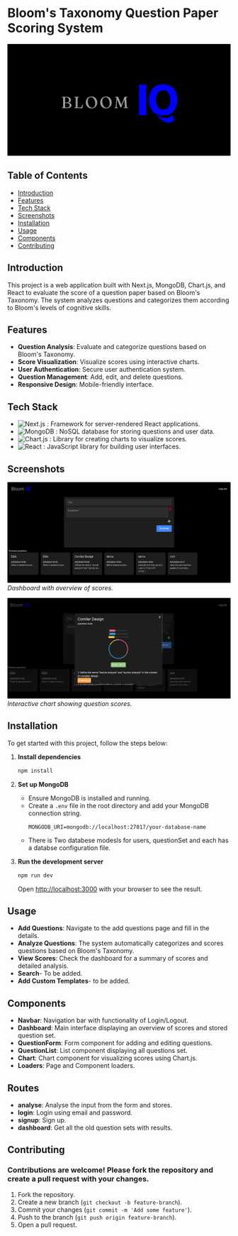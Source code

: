 # Bloom's Taxonomy Question Paper Scoring System

![Bloom's Taxonomy Question Paper Scoring](./BloomIQ.png)

## Table of Contents
- [Introduction](#introduction)
- [Features](#features)
- [Tech Stack](#tech-stack)
- [Screenshots](#screenshots)
- [Installation](#installation)
- [Usage](#usage)
- [Components](#components)
- [Contributing](#contributing)

## Introduction
This project is a web application built with Next.js, MongoDB, Chart.js, and React to evaluate the score of a question paper based on Bloom's Taxonomy. The system analyzes questions and categorizes them according to Bloom's levels of cognitive skills.

## Features
- **Question Analysis**: Evaluate and categorize questions based on Bloom's Taxonomy.
- **Score Visualization**: Visualize scores using interactive charts.
- **User Authentication**: Secure user authentication system.
- **Question Management**: Add, edit, and delete questions.
- **Responsive Design**: Mobile-friendly interface.

## Tech Stack
- ![Next.js](https://img.shields.io/badge/Next.js-000000?style=for-the-badge&logo=nextdotjs&logoColor=white) : Framework for server-rendered React applications.
- ![MongoDB](https://img.shields.io/badge/MongoDB-47A248?style=for-the-badge&logo=mongodb&logoColor=white) : NoSQL database for storing questions and user data.
- ![Chart.js](https://img.shields.io/badge/Chart.js-FF6384?style=for-the-badge&logo=chartdotjs&logoColor=white) : Library for creating charts to visualize scores.
- ![React](https://img.shields.io/badge/React-61DAFB?style=for-the-badge&logo=react&logoColor=white) : JavaScript library for building user interfaces.

## Screenshots
![Dashboard](./dashboard.png)
*Dashboard with overview of scores.*

![Chart Visualization](./chart.png)
*Interactive chart showing question scores.*

## Installation
To get started with this project, follow the steps below:


1. **Install dependencies**
    ```bash
    npm install
    ```

2. **Set up MongoDB**
    - Ensure MongoDB is installed and running.
    - Create a `.env` file in the root directory and add your MongoDB connection string.
      ```env
      MONGODB_URI=mongodb://localhost:27017/your-database-name
      ```
    - There is Two databese modesls for users, questionSet and each has a databse configuration file.

3. **Run the development server**
    ```bash
    npm run dev
    ```

    Open [http://localhost:3000](http://localhost:3000) with your browser to see the result.

## Usage
- **Add Questions**: Navigate to the add questions page and fill in the details.
- **Analyze Questions**: The system automatically categorizes and scores questions based on Bloom's Taxonomy.
- **View Scores**: Check the dashboard for a summary of scores and detailed analysis.
- **Search**- To be added.
- **Add Custom Templates**- to be added.

## Components
- **Navbar**: Navigation bar with functionality of Login/Logout.
- **Dashboard**: Main interface displaying an overview of scores and stored question set.
- **QuestionForm**: Form component for adding and editing questions.
- **QuestionList**: List component displaying all questions set.
- **Chart**: Chart component for visualizing scores using Chart.js.
- **Loaders**: Page and Component loaders.

## Routes
- **analyse**: Analyse the input from the form and stores.
- **login**: Login using email and password.
- **signup**: Sign up.
- **dashboard**: Get all the old question sets with results.

## Contributing
### Contributions are welcome! Please fork the repository and create a pull request with your changes.

1. Fork the repository.
2. Create a new branch (`git checkout -b feature-branch`).
3. Commit your changes (`git commit -m 'Add some feature'`).
4. Push to the branch (`git push origin feature-branch`).
5. Open a pull request.

